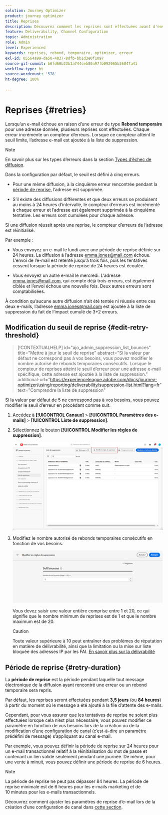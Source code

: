 ```yaml
---
solution: Journey Optimizer
product: journey optimizer
title: Reprises
description: Découvrez comment les reprises sont effectuées avant d'envoyer une adresse à la liste de suppression
feature: Deliverability, Channel Configuration
topic: Administration
role: Admin
level: Experienced
keywords: reprises, rebond, temporaire, optimizer, erreur
exl-id: 05564a99-da50-4837-8dfb-bb1d3e0f1097
source-git-commit: b6fd60b23b1a744ceb80a97fb092065b36847a41
workflow-type: ht
source-wordcount: '578'
ht-degree: 100%

---
```


# Reprises {#retries}

Lorsqu’un e-mail échoue en raison d’une erreur de type **Rebond temporaire** pour une adresse donnée, plusieurs reprises sont effectuées. Chaque erreur incrémente un compteur d’erreurs. Lorsque ce compteur atteint le seuil limite, l’adresse e-mail est ajoutée à la liste de suppression.

>[!NOTE]
>
>En savoir plus sur les types d’erreurs dans la section [Types d’échec de diffusion](../reports/suppression-list.md#delivery-failures).

Dans la configuration par défaut, le seuil est défini à cinq erreurs.

* Pour une même diffusion, à la cinquième erreur rencontrée pendant la [période de reprise](#retry-duration), l’adresse est supprimée.

* S’il existe des diffusions différentes et que deux erreurs se produisent au moins à 24 heures d’intervalle, le compteur d’erreurs est incrémenté à chaque erreur et l’adresse est également supprimée à la cinquième tentative. Les erreurs sont cumulées pour chaque adresse.

Si une diffusion réussit après une reprise, le compteur d’erreurs de l’adresse est réinitialisé.

Par exemple :

* Vous envoyez un e-mail le lundi avec une période de reprise définie sur 24 heures. La diffusion à l’adresse emma.jones@mail.com échoue. L’envoi de l’e-mail est retenté jusqu’à trois fois, puis les tentatives cessent lorsque la période de reprise de 24 heures est écoulée.

* Vous envoyez un autre e-mail le mercredi. L’adresse emma.jones@mail.com, qui compte déjà trois erreurs, est également ciblée et l’envoi échoue une nouvelle fois. Deux autres erreurs sont comptabilisées.

À condition qu’aucune autre diffusion n’ait été tentée ni réussie entre ces deux e-mails, l’adresse emma.jones@mail.com est ajoutée à la liste de suppression du fait de l’impact cumulé de 3+2 erreurs.

## Modification du seuil de reprise {#edit-retry-threshold}

>[!CONTEXTUALHELP]
>id="ajo_admin_suppression_list_bounces"
>title="Mettre à jour le seuil de reprise"
>abstract="Si la valeur par défaut ne correspond pas à vos besoins, vous pouvez modifier le nombre autorisé de rebonds temporaires consécutifs. Lorsque le compteur de reprises atteint le seuil d’erreur pour une adresse e-mail spécifique, cette adresse est ajoutée à la liste de suppression."
>additional-url="https://experienceleague.adobe.com/docs/journey-optimizer/using/reporting/deliverability/suppression-list.html?lang=fr" text="Comprendre la liste de suppression"

Si la valeur par défaut de 5 ne correspond pas à vos besoins, vous pouvez modifier le seuil d’erreur en procédant comme suit.

1. Accédez à **[!UICONTROL Canaux]** > **[!UICONTROL Paramètres des e-mails]** > **[!UICONTROL Liste de suppression]**.

1. Sélectionnez le bouton **[!UICONTROL Modifier les règles de suppression]**.

   ![](assets/suppression-list-edit-retries.png)

1. Modifiez le nombre autorisé de rebonds temporaires consécutifs en fonction de vos besoins.

   ![](assets/suppression-list-edit-soft-bounces.png)

   Vous devez saisir une valeur entière comprise entre 1 et 20, ce qui signifie que le nombre minimum de reprises est de 1 et que le nombre maximum est de 20.

   >[!CAUTION]
   >
   >Toute valeur supérieure à 10 peut entraîner des problèmes de réputation en matière de délivrabilité, ainsi que la limitation ou la mise sur liste bloquée des adresses IP par les FAI. [En savoir plus sur la délivrabilité](../reports/deliverability.md)

## Période de reprise {#retry-duration}

La **période de reprise** est la période pendant laquelle tout message électronique de la diffusion ayant rencontré une erreur ou un rebond temporaire sera repris.

Par défaut, les reprises seront effectuées pendant **3,5 jours** (ou **84 heures**) à partir du moment où le message a été ajouté à la file d’attente des e-mails.

Cependant, pour vous assurer que les tentatives de reprise ne soient plus effectuées lorsque cela n’est plus nécessaire, vous pouvez modifier ce paramètre en fonction de vos besoins lors de la création ou de la modification d’une [configuration de canal](channel-surfaces.md) (c’est-à-dire un paramètre prédéfini de message) s’appliquant au canal e-mail.

Par exemple, vous pouvez définir la période de reprise sur 24 heures pour un e-mail transactionnel relatif à la réinitialisation du mot de passe et contenant un lien valide seulement pendant une journée. De même, pour une vente à minuit, vous pouvez définir une période de reprise de 6 heures.

>[!NOTE]
>
>La période de reprise ne peut pas dépasser 84 heures. La période de reprise minimale est de 6 heures pour les e-mails marketing et de 10 minutes pour les e-mails transactionnels.

Découvrez comment ajuster les paramètres de reprise d’e-mail lors de la création d’une configuration de canal dans [cette section](../email/email-settings.md#email-retry).

